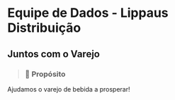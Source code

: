 # Equipe de Dados - Lippaus Distribuição

## Juntos com o Varejo

> ### 🔭  Propósito

Ajudamos o varejo de bebida a prosperar!
